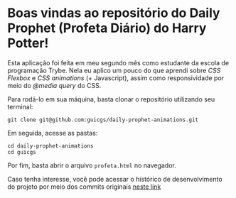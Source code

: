 # Boas vindas ao repositório do Daily Prophet (Profeta Diário) do Harry Potter!

Esta aplicação foi feita em meu segundo mês como estudante da escola de programação Trybe. Nela eu aplico um pouco do que aprendi sobre *CSS Flexbox* e *CSS animations* (+ Javascript), assim como responsividade por meio do *@media query* do CSS.


Para rodá-lo em sua máquina, basta clonar o repositório utilizando seu terminal:

```
git clone git@github.com:guicgs/daily-prophet-animations.git
```

Em seguida, acesse as pastas:

```
cd daily-prophet-animations 
cd guicgs
```

Por fim, basta abrir o arquivo `profeta.html` no navegador.

Caso tenha interesse, você pode acessar o histórico de desenvolvimento do projeto por meio dos commits originais [neste link](https://github.com/tryber/sd-02-week7-project-daily-prophet/tree/guicgs-project-daily-prophet)